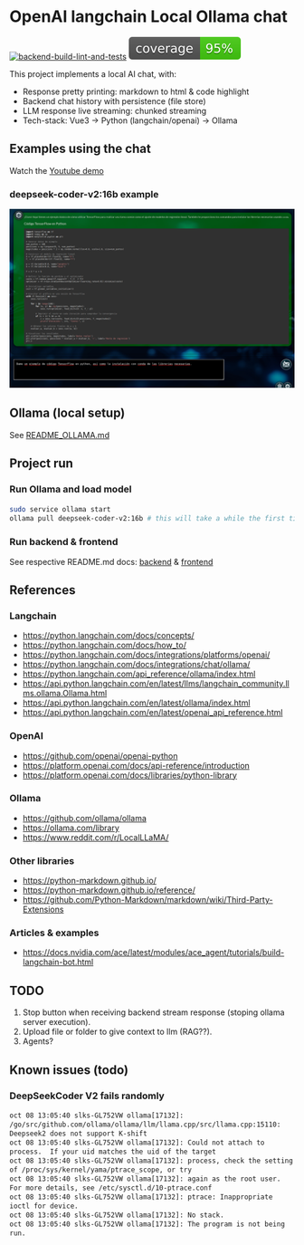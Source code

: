 # OpenAI langchain Local Ollama chat

[![backend-build-lint-and-tests](https://github.com/davidgfolch/OpenAI-local-ollama-chat/actions/workflows/backend-build-lint-and-tests.yml/badge.svg)](https://github.com/davidgfolch/OpenAI-local-ollama-chat/actions/workflows/backend-build-lint-and-tests.yml)
[![Backend coverage](README.md_images/coverage.svg)](backend/README.md#generate-coverage-badge-for-readmemd)

This project implements a local AI chat, with:

- Response pretty printing: markdown to html & code highlight
- Backend chat history with persistence (file store)
- LLM response live streaming: chunked streaming
- Tech-stack: Vue3 -> Python (langchain/openai) -> Ollama

## Examples using the chat

Watch the <a href="https://youtu.be/lzJOmwnY1m4" target="_blank">Youtube demo</a>

### deepseek-coder-v2:16b example

![alt text](README.md_images/deepseek-coder-v2_16b.png)

## Ollama (local setup)

See [README_OLLAMA.md](README_OLLAMA.md)

## Project run

### Run Ollama and load model

```bash
sudo service ollama start
ollama pull deepseek-coder-v2:16b # this will take a while the first time
```

### Run backend & frontend

See respective README.md docs: [backend](backend/README.md) & [frontend](frontend/README.md)

## References

### Langchain

- <https://python.langchain.com/docs/concepts/>
- <https://python.langchain.com/docs/how_to/>
- <https://python.langchain.com/docs/integrations/platforms/openai/>
- <https://python.langchain.com/docs/integrations/chat/ollama/>
- <https://python.langchain.com/api_reference/ollama/index.html>
- <https://api.python.langchain.com/en/latest/llms/langchain_community.llms.ollama.Ollama.html>
- <https://api.python.langchain.com/en/latest/ollama/index.html>
- <https://api.python.langchain.com/en/latest/openai_api_reference.html>

### OpenAI

- <https://github.com/openai/openai-python>
- <https://platform.openai.com/docs/api-reference/introduction>
- <https://platform.openai.com/docs/libraries/python-library>

### Ollama

- <https://github.com/ollama/ollama>
- <https://ollama.com/library>
- <https://www.reddit.com/r/LocalLLaMA/>

### Other libraries

- <https://python-markdown.github.io/>
- <https://python-markdown.github.io/reference/>
- <https://github.com/Python-Markdown/markdown/wiki/Third-Party-Extensions>

### Articles & examples

- <https://docs.nvidia.com/ace/latest/modules/ace_agent/tutorials/build-langchain-bot.html>

## TODO

1. Stop button when receiving backend stream response (stoping ollama server execution).
2. Upload file or folder to give context to llm (RAG??).
3. Agents?

## Known issues (todo)

### DeepSeekCoder V2 fails randomly

```log
oct 08 13:05:40 slks-GL752VW ollama[17132]: /go/src/github.com/ollama/ollama/llm/llama.cpp/src/llama.cpp:15110: Deepseek2 does not support K-shift
oct 08 13:05:40 slks-GL752VW ollama[17132]: Could not attach to process.  If your uid matches the uid of the target
oct 08 13:05:40 slks-GL752VW ollama[17132]: process, check the setting of /proc/sys/kernel/yama/ptrace_scope, or try
oct 08 13:05:40 slks-GL752VW ollama[17132]: again as the root user.  For more details, see /etc/sysctl.d/10-ptrace.conf
oct 08 13:05:40 slks-GL752VW ollama[17132]: ptrace: Inappropriate ioctl for device.
oct 08 13:05:40 slks-GL752VW ollama[17132]: No stack.
oct 08 13:05:40 slks-GL752VW ollama[17132]: The program is not being run.
```
